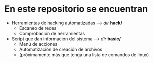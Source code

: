 # En este repositorio se encuentran

- Herramientas de hacking automatizadas --> _dir_  **hack/**
	- Escaneo de redes 
	- Comprobación de herramientas
- Script que dan información del sistema --> _dir_  **basic/**
	- Menú de acciones
	- Automatización de creación de archivos
	- (próximamente más que tenga una lista de comandos de linux)
